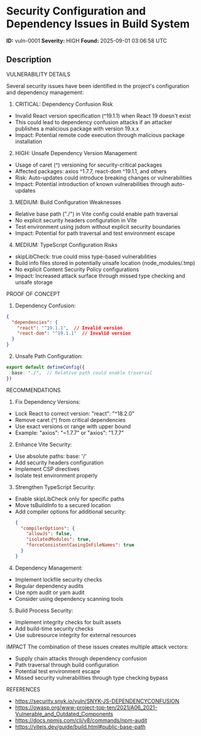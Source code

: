 # Security Configuration and Dependency Issues in Build System

**ID:** vuln-0001
**Severity:** HIGH
**Found:** 2025-09-01 03:06:58 UTC

## Description

VULNERABILITY DETAILS

Several security issues have been identified in the project's configuration and dependency management:

1. CRITICAL: Dependency Confusion Risk
- Invalid React version specification (^19.1.1) when React 19 doesn't exist
- This could lead to dependency confusion attacks if an attacker publishes a malicious package with version 19.x.x
- Impact: Potential remote code execution through malicious package installation

2. HIGH: Unsafe Dependency Version Management
- Usage of caret (^) versioning for security-critical packages
- Affected packages: axios ^1.7.7, react-dom ^19.1.1, and others
- Risk: Auto-updates could introduce breaking changes or vulnerabilities
- Impact: Potential introduction of known vulnerabilities through auto-updates

3. MEDIUM: Build Configuration Weaknesses
- Relative base path ("./") in Vite config could enable path traversal
- No explicit security headers configuration in Vite
- Test environment using jsdom without explicit security boundaries
- Impact: Potential for path traversal and test environment escape

4. MEDIUM: TypeScript Configuration Risks
- skipLibCheck: true could miss type-based vulnerabilities
- Build info files stored in potentially unsafe location (node_modules/.tmp)
- No explicit Content Security Policy configurations
- Impact: Increased attack surface through missed type checking and unsafe storage

PROOF OF CONCEPT
1. Dependency Confusion:
```json
{
  "dependencies": {
    "react": "^19.1.1",  // Invalid version
    "react-dom": "^19.1.1"  // Invalid version
  }
}
```

2. Unsafe Path Configuration:
```typescript
export default defineConfig({
  base: "./",  // Relative path could enable traversal
})
```

RECOMMENDATIONS

1. Fix Dependency Versions:
- Lock React to correct version: "react": "^18.2.0"
- Remove caret (^) from critical dependencies
- Use exact versions or range with upper bound
- Example: "axios": "~1.7.7" or "axios": "1.7.7"

2. Enhance Vite Security:
- Use absolute paths: base: '/'
- Add security headers configuration
- Implement CSP directives
- Isolate test environment properly

3. Strengthen TypeScript Security:
- Enable skipLibCheck only for specific paths
- Move tsBuildInfo to a secured location
- Add compiler options for additional security:
  ```json
  {
    "compilerOptions": {
      "allowJs": false,
      "isolatedModules": true,
      "forceConsistentCasingInFileNames": true
    }
  }
  ```

4. Dependency Management:
- Implement lockfile security checks
- Regular dependency audits
- Use npm audit or yarn audit
- Consider using dependency scanning tools

5. Build Process Security:
- Implement integrity checks for built assets
- Add build-time security checks
- Use subresource integrity for external resources

IMPACT
The combination of these issues creates multiple attack vectors:
- Supply chain attacks through dependency confusion
- Path traversal through build configuration
- Potential test environment escape
- Missed security vulnerabilities through type checking bypass

REFERENCES
- https://security.snyk.io/vuln/SNYK-JS-DEPENDENCYCONFUSION
- https://owasp.org/www-project-top-ten/2021/A06_2021-Vulnerable_and_Outdated_Components
- https://docs.npmjs.com/cli/v8/commands/npm-audit
- https://vitejs.dev/guide/build.html#public-base-path
